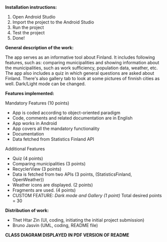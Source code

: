 **Installation instructions:**

1. Open Android Studio
2. Import the project to the Android Studio
3. Run the project
4. Test the project
5. Done!

**General description of the work:**

The app serves as an informative tool about Finland. It includes following features, such as: comparing municipalities and showing information about the municipalities, such as work sufficiency, population data, weather, etc. The app also includes a quiz in which general questions are asked about Finland. There's also gallery tab to look at some pictures of finnish cities as well. Dark/Light mode can be changed.

**Features implemented:**

Mandatory Features (10 points)
- App is coded according to object-oriented paradigm
- Code, comments and related documentation are in English
- App works in Android
- App covers all the mandatory functionality
- Documentation
- Data fetched from Statistics Finland API

Additional Features
- Quiz (4 points)
- Comparing municipalities (3 points)
- RecyclerView (3 points)
- Data is fetched from two APIs (3 points, (StatisticsFinland, OpenWeather))
- Weather icons are displayed. (2 points)
- Fragments are used. (4 points)
- CUSTOM FEATURE: *Dark mode and Gallery (1 point)*
Total desired points = 30

**Distribution of work:**

- Thet Htar Zin (UI, coding, initiating the initial project submission)
- Bruno Jasvin (UML, coding, README file)

**CLASS DIAGRAM DISPLAYED IN PDF VERSION OF README**
